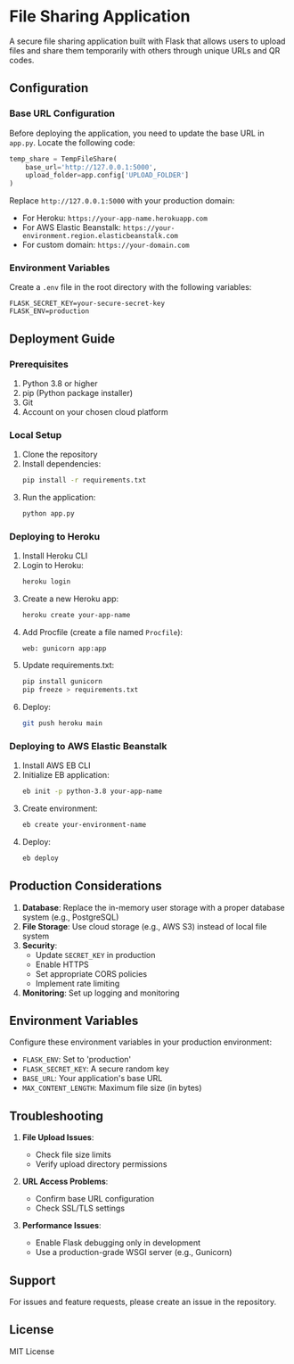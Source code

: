 # File Sharing Application

A secure file sharing application built with Flask that allows users to upload files and share them temporarily with others through unique URLs and QR codes.

## Configuration

### Base URL Configuration

Before deploying the application, you need to update the base URL in `app.py`. Locate the following code:

```python
temp_share = TempFileShare(
    base_url='http://127.0.0.1:5000',
    upload_folder=app.config['UPLOAD_FOLDER']
)
```

Replace `http://127.0.0.1:5000` with your production domain:
- For Heroku: `https://your-app-name.herokuapp.com`
- For AWS Elastic Beanstalk: `https://your-environment.region.elasticbeanstalk.com`
- For custom domain: `https://your-domain.com`

### Environment Variables

Create a `.env` file in the root directory with the following variables:
```
FLASK_SECRET_KEY=your-secure-secret-key
FLASK_ENV=production
```

## Deployment Guide

### Prerequisites

1. Python 3.8 or higher
2. pip (Python package installer)
3. Git
4. Account on your chosen cloud platform

### Local Setup

1. Clone the repository
2. Install dependencies:
   ```bash
   pip install -r requirements.txt
   ```
3. Run the application:
   ```bash
   python app.py
   ```

### Deploying to Heroku

1. Install Heroku CLI
2. Login to Heroku:
   ```bash
   heroku login
   ```
3. Create a new Heroku app:
   ```bash
   heroku create your-app-name
   ```
4. Add Procfile (create a file named `Procfile`):
   ```
   web: gunicorn app:app
   ```
5. Update requirements.txt:
   ```bash
   pip install gunicorn
   pip freeze > requirements.txt
   ```
6. Deploy:
   ```bash
   git push heroku main
   ```

### Deploying to AWS Elastic Beanstalk

1. Install AWS EB CLI
2. Initialize EB application:
   ```bash
   eb init -p python-3.8 your-app-name
   ```
3. Create environment:
   ```bash
   eb create your-environment-name
   ```
4. Deploy:
   ```bash
   eb deploy
   ```

## Production Considerations

1. **Database**: Replace the in-memory user storage with a proper database system (e.g., PostgreSQL)
2. **File Storage**: Use cloud storage (e.g., AWS S3) instead of local file system
3. **Security**:
   - Update `SECRET_KEY` in production
   - Enable HTTPS
   - Set appropriate CORS policies
   - Implement rate limiting
4. **Monitoring**: Set up logging and monitoring

## Environment Variables

Configure these environment variables in your production environment:

- `FLASK_ENV`: Set to 'production'
- `FLASK_SECRET_KEY`: A secure random key
- `BASE_URL`: Your application's base URL
- `MAX_CONTENT_LENGTH`: Maximum file size (in bytes)

## Troubleshooting

1. **File Upload Issues**:
   - Check file size limits
   - Verify upload directory permissions

2. **URL Access Problems**:
   - Confirm base URL configuration
   - Check SSL/TLS settings

3. **Performance Issues**:
   - Enable Flask debugging only in development
   - Use a production-grade WSGI server (e.g., Gunicorn)

## Support

For issues and feature requests, please create an issue in the repository.

## License

MIT License